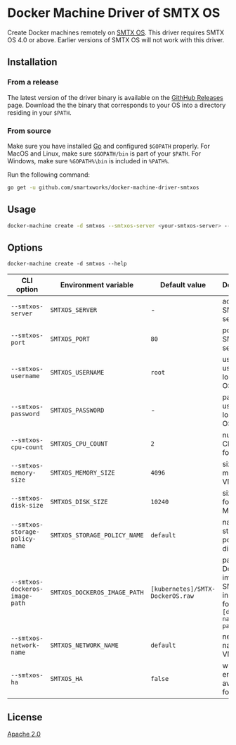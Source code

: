 # Docker Machine Driver of SMTX OS

Create Docker machines remotely on [SMTX OS](https://www.smartx.com/smtx-os/). This driver requires SMTX OS 4.0 or above. Earlier versions of SMTX OS will not work with this driver.

## Installation

### From a release

The latest version of the driver binary is available on the [GithHub Releases](https://github.com/smartxworks/docker-machine-driver-smtxos/releases) page. Download the the binary that corresponds to your OS into a directory residing in your `$PATH`.

### From source

Make sure you have installed [Go](https://golang.org) and configured `$GOPATH` properly. For MacOS and Linux, make sure `$GOPATH/bin` is part of your `$PATH`. For Windows, make sure `%GOPATH%\bin` is included in `%PATH%`.

Run the following command:

```bash
go get -u github.com/smartxworks/docker-machine-driver-smtxos
```

## Usage

```bash
docker-machine create -d smtxos --smtxos-server <your-smtxos-server> --smtxos-password <your-smtxos-root-password> <machine-name>
```

## Options

```
docker-machine create -d smtxos --help
```

| CLI option                        | Environment variable          | Default value                     | Description |
| --------------------------------- | ----------------------------- | --------------------------------- | ----------- |
| `--smtxos-server`                 | `SMTXOS_SERVER`               | -                                 | address of SMTX OS server |
| `--smtxos-port`                   | `SMTXOS_PORT`                 | `80`                              | port of SMTX OS server |
| `--smtxos-username`               | `SMTXOS_USERNAME`             | `root`                            | username used to login SMTX OS |
| `--smtxos-password`               | `SMTXOS_PASSWORD`             | -                                 | password used to login SMTX OS |
| `--smtxos-cpu-count`              | `SMTXOS_CPU_COUNT`            | `2`                               | number of CPU cores for VM |
| `--smtxos-memory-size`            | `SMTXOS_MEMORY_SIZE`          | `4096`                            | size of memory for VM (in MB) |
| `--smtxos-disk-size`              | `SMTXOS_DISK_SIZE`            | `10240`                           | size of disk for VM (in MB) |
| `--smtxos-storage-policy-name`    | `SMTXOS_STORAGE_POLICY_NAME`  | `default`                         | name of storage policy of disk for VM |
| `--smtxos-dockeros-image-path`    | `SMTXOS_DOCKEROS_IMAGE_PATH`  | `[kubernetes]/SMTX-DockerOS.raw`  | path of DockerOS image on SMTX OS, in the format of `[datastore-name]/file-path` |
| `--smtxos-network-name`           | `SMTXOS_NETWORK_NAME`         | `default`                         | network name for VM |
| `--smtxos-ha`                     | `SMTXOS_HA`                   | `false`                           | whether to enable high availability for VM |

## License

[Apache 2.0](https://github.com/smartxworks/docker-machine-driver-smtxos/blob/master/LICENSE)
